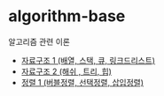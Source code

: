 # algorithm-base
알고리즘 관련 이론                      
- [자료구조 1 (배열, 스택, 큐, 링크드리스트)](https://hungseong.tistory.com/39)                            
- [자료구조 2 (해쉬 , 트리, 힙)](https://hungseong.tistory.com/40)                   
- [정렬 1 (버블정렬, 선택정렬, 삽입정렬)](https://hungseong.tistory.com/41)                                      
